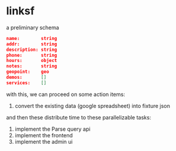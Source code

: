linksf
======

a preliminary schema

```json
name:        string
addr:        string
description: string
phone:       string
hours:       object
notes:       string
geopoint:    geo
demos:       []
services:    []
```

with this, we can proceed on some action items:

1. convert the existing data (google spreadsheet) into fixture json

and then these distribute time to these parallelizable tasks:
1. implement the Parse query api
1. implement the frontend
1. implement the admin ui
